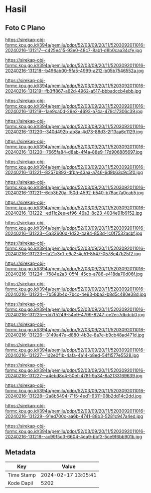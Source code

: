 # Hasil

## Foto C Plano

https://sirekap-obj-formc.kpu.go.id/394a/pemilu/pdpr/52/03/09/20/11/5203092011016-20240216-131217--c425e415-93e0-48c7-8ab1-d8b0caa34cfe.jpg

https://sirekap-obj-formc.kpu.go.id/394a/pemilu/pdpr/52/03/09/20/11/5203092011016-20240216-131218--b496ab00-5fa5-4999-a212-b05b7546552a.jpg

https://sirekap-obj-formc.kpu.go.id/394a/pemilu/pdpr/52/03/09/20/11/5203092011016-20240216-131219--fb3ff867-a62d-4962-a517-bbbadccb4ebb.jpg

https://sirekap-obj-formc.kpu.go.id/394a/pemilu/pdpr/52/03/09/20/11/5203092011016-20240216-131219--1ae9ca0d-29e2-4693-a74a-479c17306c39.jpg

https://sirekap-obj-formc.kpu.go.id/394a/pemilu/pdpr/52/03/09/20/11/5203092011016-20240216-131220--340d492b-ab8a-4d73-88d3-2f13aa6c1129.jpg

https://sirekap-obj-formc.kpu.go.id/394a/pemilu/pdpr/52/03/09/20/11/5203092011016-20240216-131220--7665fa84-d8ab-4f4a-88e9-17d906885697.jpg

https://sirekap-obj-formc.kpu.go.id/394a/pemilu/pdpr/52/03/09/20/11/5203092011016-20240216-131221--8257b893-dfba-43aa-a746-6d9b63c9c5f0.jpg

https://sirekap-obj-formc.kpu.go.id/394a/pemilu/pdpr/52/03/09/20/11/5203092011016-20240216-131221--6cb3b20a-f50d-4592-b540-b78ac7a0cab5.jpg

https://sirekap-obj-formc.kpu.go.id/394a/pemilu/pdpr/52/03/09/20/11/5203092011016-20240216-131222--ed11c2ee-ef96-46a3-8c23-4034e91b9152.jpg

https://sirekap-obj-formc.kpu.go.id/394a/pemilu/pdpr/52/03/09/20/11/5203092011016-20240216-131223--5a32606d-1d32-4a94-853d-1c0f7532acbf.jpg

https://sirekap-obj-formc.kpu.go.id/394a/pemilu/pdpr/52/03/09/20/11/5203092011016-20240216-131223--fa21c3c1-e6a2-4c51-8547-0578e47b25f2.jpg

https://sirekap-obj-formc.kpu.go.id/394a/pemilu/pdpr/52/03/09/20/11/5203092011016-20240216-131224--7584e2a3-05f4-45cb-a786-e418da70d06f.jpg

https://sirekap-obj-formc.kpu.go.id/394a/pemilu/pdpr/52/03/09/20/11/5203092011016-20240216-131224--7b583b4c-7bcc-4e93-bba3-b8d5c480e38d.jpg

https://sirekap-obj-formc.kpu.go.id/394a/pemilu/pdpr/52/03/09/20/11/5203092011016-20240216-131225--dd7f5249-54e9-4799-8247-ce2ec7dbdcb0.jpg

https://sirekap-obj-formc.kpu.go.id/394a/pemilu/pdpr/52/03/09/20/11/5203092011016-20240216-131226--3149a47e-d880-4b3e-8a7e-b9cb48ad471d.jpg

https://sirekap-obj-formc.kpu.go.id/394a/pemilu/pdpr/52/03/09/20/11/5203092011016-20240216-131227--1d2e0f1b-4afa-4a14-b8ed-54f1577e5528.jpg

https://sirekap-obj-formc.kpu.go.id/394a/pemilu/pdpr/52/03/09/20/11/5203092011016-20240216-131227--a4ebd8c4-50ef-478f-9a34-8a2133169639.jpg

https://sirekap-obj-formc.kpu.go.id/394a/pemilu/pdpr/52/03/09/20/11/5203092011016-20240216-131228--2a8b5494-71f5-4ed1-9311-08b2dd14c2dd.jpg

https://sirekap-obj-formc.kpu.go.id/394a/pemilu/pdpr/52/03/09/20/11/5203092011016-20240216-131229--91ed700c-aa6b-4741-88b3-5281c947a4ed.jpg

https://sirekap-obj-formc.kpu.go.id/394a/pemilu/pdpr/52/03/09/20/11/5203092011016-20240216-131218--ac99f5d3-6604-4ea9-bbf3-5ce9f6bb901b.jpg


## Metadata

| Key        | Value               |
| ---------- | ------------------- |
| Time Stamp | 2024-02-17 13:05:41 |
| Kode Dapil | 5202                |



